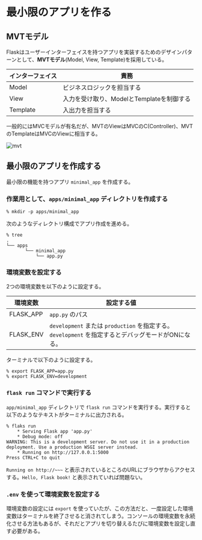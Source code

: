 # 最小限のアプリを作る
## MVTモデル
Flaskはユーザーインターフェイスを持つアプリを実装するためのデザインパターンとして、**MVTモデル**(Model, View, Template)を採用している。

| インターフェイス | 責務                                      |
| ---------------- | ----------------------------------------- |
| Model            | ビジネスロジックを担当する                |
| View             | 入力を受け取り、ModelとTemplateを制御する |
| Template         | 入出力を担当する                          |

一般的にはMVCモデルが有名だが、MVTのViewはMVCのC(Controller)、MVTのTemplateはMVCのViewに相当する。

![mvt](https://github.com/TakutoHashimoto/flask_book/assets/125980270/21cd58c8-afe3-48de-bd35-32ba9ccdd16d) 


## 最小限のアプリを作成する
最小限の機能を持つアプリ `minimal_app` を作成する。

### 作業用として、`apps/minimal_app` ディレクトリを作成する
```shell
% mkdir -p apps/minimal_app
```

次のようなディレクトリ構成でアプリ作成を進める。
```shell
% tree
.
└── apps
       └── minimal_app
           └── app.py
```

### 環境変数を設定する
2つの環境変数を以下のように設定する。

| 環境変数  | 設定する値                                                                                         |
| --------- | -------------------------------------------------------------------------------------------------- |
| FLASK_APP | `app.py` のパス                                                                                    |
| FLASK_ENV | `development` または `production` を指定する。`development` を指定するとデバッグモードがONになる。 |

ターミナルで以下のように設定する。
```shell
% export FLASK_APP=app.py
% export FLASK_ENV=development
```

### `flask run` コマンドで実行する
`app/minimal_app` ディレクトリで `flask run` コマンドを実行する。実行すると以下のようなテキストがターミナルに出力される。

```shell
% flaks run
    * Serving Flask app 'app.py'
    * Debug mode: off
WARNING: This is a development server. Do not use it in a production deployment. Use a production WSGI server instead.
    * Running on http://127.0.0.1:5000
Press CTRL+C to quit
```

`Running on http://~~~` と表示されているところのURLにブラウザからアクセスする。`Hello, Flask book!` と表示されていれば問題ない。

### `.env` を使って環境変数を設定する
環境変数の設定には `export` を使っていたが、この方法だと、一度設定した環境変数はターミナルを終了させると消されてしまう。コンソールの環境変数を永続化させる方法もあるが、それだとアプリを切り替えるたびに環境変数を設定し直す必要がある。
